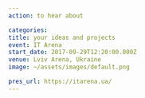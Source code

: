```yaml
---
action: to hear about

categories:
title: your ideas and projects
event: IT Arena
start_date: 2017-09-29T12:20:00.000Z
venue: Lviv Arena, Ukraine
image: ~/assets/images/default.png

pres_url: https://itarena.ua/
---
```

